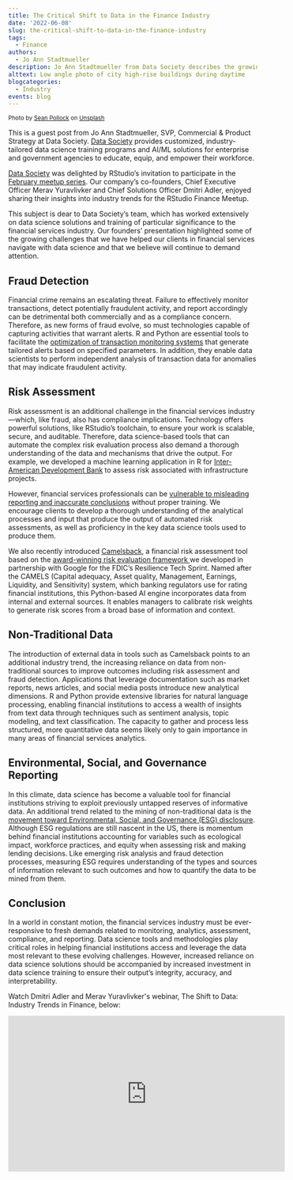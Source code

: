 ```yaml
---
title: The Critical Shift to Data in the Finance Industry
date: '2022-06-08'
slug: the-critical-shift-to-data-in-the-finance-industry
tags:
  - Finance
authors:
  - Jo Ann Stadtmueller
description: Jo Ann Stadtmueller from Data Society describes the growing challenges faced by the financial services industry and the critical role that data science plays in finding accurate, flexible solutions.
alttext: Low angle photo of city high-rise buildings during daytime 
blogcategories:
  - Industry
events: blog
---
```


<sup>Photo by <a href="https://unsplash.com/@seanpollock?utm_source=unsplash&utm_medium=referral&utm_content=creditCopyText">Sean Pollock</a> on <a href="https://unsplash.com/?utm_source=unsplash&utm_medium=referral&utm_content=creditCopyText">Unsplash</a></sup>

<div class="lt-gray-box">
This is a guest post from Jo Ann Stadtmueller, SVP, Commercial & Product Strategy at Data Society. <a href="https://datasociety.com/?utm_source=RStudio&utm_medium=blog&utm_campaign=Data+Science+in+Finance&utm_id=Data+Shift+Finance+RStudio" target = "_blank">Data Society</a> provides customized, industry-tailored data science training programs and AI/ML solutions for enterprise and government agencies to educate, equip, and empower their workforce.
</div>

<a href="https://datasociety.com/?utm_source=RStudio&utm_medium=blog&utm_campaign=Data+Science+in+Finance&utm_id=Data+Shift+Finance+RStudio" target = "_blank">Data Society</a> was delighted by RStudio’s invitation to participate in the <a href="https://www.youtube.com/watch?v=zikxpOoEcLk&feature=emb_imp_woyt" target = "_blank">February meetup series</a>.  Our company’s co-founders, Chief Executive Officer Merav Yuravlivker and Chief Solutions Officer Dmitri Adler, enjoyed sharing their insights into industry trends for the RStudio Finance Meetup.  

This subject is dear to Data Society’s team, which has worked extensively on data science solutions and training of particular significance to the financial services industry.  Our founders’ presentation highlighted some of the growing challenges that we have helped our clients in financial services navigate with data science and that we believe will continue to demand attention.

## Fraud Detection

Financial crime remains an escalating threat.  Failure to effectively monitor transactions, detect potentially fraudulent activity, and report accordingly can be detrimental both commercially and as a compliance concern.  Therefore, as new forms of fraud evolve, so must technologies capable of capturing activities that warrant alerts.  R and Python are essential tools to facilitate the <a href="https://datasociety.com/the-critical-role-of-data-science-in-detecting-potential-financial-crime/" target = "_blank">optimization of transaction monitoring systems</a> that generate tailored alerts based on specified parameters. In addition, they enable data scientists to perform independent analysis of transaction data for anomalies that may indicate fraudulent activity.

## Risk Assessment

Risk assessment is an additional challenge in the financial services industry—which, like fraud, also has compliance implications.  Technology offers powerful solutions, like RStudio’s toolchain, to ensure your work is scalable, secure, and auditable.  Therefore, data science-based tools that can automate the complex risk evaluation process also demand a thorough understanding of the data and mechanisms that drive the output.  For example, we developed a machine learning application in R for <a href="https://datasociety.com/case-study/idb-infrastructure-risk-mitigation/" target = "_blank">Inter-American Development Bank</a> to assess risk associated with infrastructure projects.  

However, financial services professionals can be <a href="https://datasociety.com/rethinking-risk-management-in-financial-services-with-data-science/" target = "_blank">vulnerable to misleading reporting and inaccurate conclusions</a> without proper training. We encourage clients to develop a thorough understanding of the analytical processes and input that produce the output of automated risk assessments, as well as proficiency in the key data science tools used to produce them.

We also recently introduced <a href="https://dsmarketing.datasociety.com/camelsback-download" target = "_blank">Camelsback</a>, a financial risk assessment tool based on the <a href="https://www.fdic.gov/news/press-releases/2021/pr21091.html" target = "_blank">award-winning risk evaluation framework </a> we developed in partnership with Google for the FDIC’s Resilience Tech Sprint. Named after the CAMELS (Capital adequacy, Asset quality, Management, Earnings, Liquidity, and Sensitivity) system, which banking regulators use for rating financial institutions, this Python-based AI engine incorporates data from internal and external sources. It enables managers to calibrate risk weights to generate risk scores from a broad base of information and context.  

## Non-Traditional Data

The introduction of external data in tools such as Camelsback points to an additional industry trend, the increasing reliance on data from non-traditional sources to improve outcomes including risk assessment and fraud detection.  Applications that leverage documentation such as market reports, news articles, and social media posts introduce new analytical dimensions.  R and Python provide extensive libraries for natural language processing, enabling financial institutions to access a wealth of insights from text data through techniques such as sentiment analysis, topic modeling, and text classification.  The capacity to gather and process less structured, more quantitative data seems likely only to gain importance in many areas of financial services analytics.

## Environmental, Social, and Governance Reporting

In this climate, data science has become a valuable tool for financial institutions striving to exploit previously untapped reserves of informative data.  An additional trend related to the mining of non-traditional data is the <a href="https://www.thomsonreuters.com/en-us/posts/news-and-media/esg-regulations-financial-firms/" target = "_blank">movement toward Environmental, Social, and Governance (ESG) disclosure</a>. Although ESG regulations are still nascent in the US, there is momentum behind financial institutions accounting for variables such as ecological impact, workforce practices, and equity when assessing risk and making lending decisions.  Like emerging risk analysis and fraud detection processes, measuring ESG requires understanding of the types and sources of information relevant to such outcomes and how to quantify the data to be mined from them.

## Conclusion

In a world in constant motion, the financial services industry must be ever-responsive to fresh demands related to monitoring, analytics, assessment, compliance, and reporting.  Data science tools and methodologies play critical roles in helping financial institutions access and leverage the data most relevant to these evolving challenges.  However, increased reliance on data science solutions should be accompanied by increased investment in data science training to ensure their output’s integrity, accuracy, and interpretability.

Watch Dmitri Adler and Merav Yuravlivker's webinar, The Shift to Data: Industry Trends in Finance, below:

<center>
<iframe width="560" height="315" src="https://www.youtube.com/embed/zikxpOoEcLk" title="YouTube video player" frameborder="0" allow="accelerometer; autoplay; clipboard-write; encrypted-media; gyroscope; picture-in-picture" allowfullscreen></iframe>
</center>
